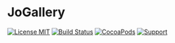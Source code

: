 JoGallery
==============

[![License MIT](https://img.shields.io/badge/license-MIT-green.svg?style=flat)](https://raw.githubusercontent.com/djangolee/JoGallery/master/LICENSE)
[![Build Status](https://travis-ci.org/djangolee/JoGallery.svg?branch=master)](https://travis-ci.org/djangolee/JoGallery)
[![CocoaPods](https://img.shields.io/cocoapods/v/JoGallery.svg)](http://cocoapods.org/?q=JoGallery)
[![Support](https://img.shields.io/badge/support-iOS8-blue.svg?style=flat)](https://www.apple.com/nl/ios/)

